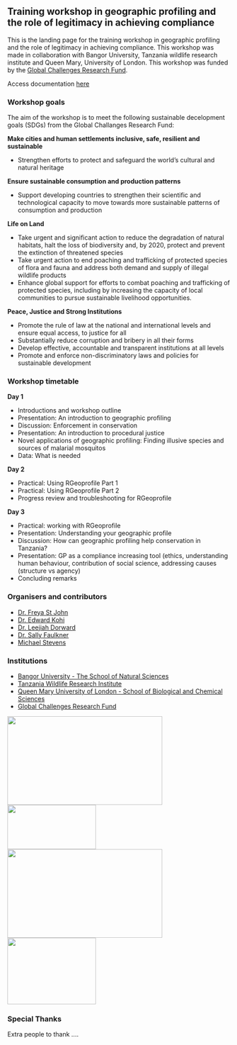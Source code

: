 
## Training workshop in geographic profiling and the role of legitimacy in achieving compliance

This is the landing page for the training workshop in geographic profiling and the role of legitimacy in achieving compliance. This workshop was made in collaboration with Bangor University, Tanzania wildlife research institute and Queen Mary, University of London. This workshop was funded by the [Global Challenges Research Fund](https://www.ukri.org/research/global-challenges-research-fund/). 

Access documentation [here](https://michael-stevens-27.github.io/Rgeoprofile/) 

### Workshop goals

The aim of the workshop is to meet the following sustainable decelopment goals (SDGs) from the Global Challanges Research Fund:

**Make cities and human settlements inclusive, safe, resilient and sustainable**
* Strengthen efforts to protect and safeguard the world’s cultural and natural heritage

**Ensure sustainable consumption and production patterns** 
* Support developing countries to strengthen their scientific and technological capacity to move towards more sustainable patterns of consumption and production

**Life on Land** 
* Take urgent and significant action to reduce the degradation of natural habitats, halt the loss of biodiversity and, by 2020, protect and prevent the extinction of threatened species
* Take urgent action to end poaching and trafficking of protected species of flora and fauna and address both demand and supply of illegal wildlife products
* Enhance global support for efforts to combat poaching and trafficking of protected species, including by increasing the capacity of local communities to pursue sustainable livelihood opportunities.

**Peace, Justice and Strong Institutions** 
* Promote the rule of law at the national and international levels and ensure equal access, to justice for all
* Substantially reduce corruption and bribery in all their forms
* Develop effective, accountable and transparent institutions at all levels
* Promote and enforce non-discriminatory laws and policies for sustainable development

### Workshop timetable

**Day 1**
* Introductions and workshop outline
* Presentation: An introduction to geographic profiling 
* Discussion: Enforcement in conservation 
* Presentation: An introduction to procedural justice 
* Novel applications of geographic profiling: Finding illusive species and sources of malarial mosquitos
* Data: What is needed

**Day 2**
* Practical: Using RGeoprofile Part 1
* Practical: Using RGeoprofile Part 2
* Progress review and troubleshooting for RGeoprofile

**Day 3**
* Practical: working with RGeoprofile 
* Presentation: Understanding your geographic profile 
* Discussion: How can geographic profiling help conservation in Tanzania? 
* Presentation: GP as a compliance increasing tool (ethics, understanding human behaviour, contribution of social science, addressing causes (structure vs agency) 
* Concluding remarks

### Organisers and contributors

* [Dr. Freya St John](https://www.bangor.ac.uk/natural-sciences/staff/freya-st-john/en)
* [Dr. Edward Kohi](researchgate.net/profile/Edward_Kohi2)
* [Dr. Leejiah Dorward](https://www.bangor.ac.uk/natural-sciences/staff/leejiah-dorward/en)
* [Dr. Sally Faulkner](https://www.qmul.ac.uk/sbcs/staff/sallyfaulkner.html)
* [Michael Stevens](https://www.qmul.ac.uk/sbcs/staff/michaelstevens.html)

### Institutions

* [Bangor University - The School of Natural Sciences](https://www.bangor.ac.uk/natural-sciences/index.php.en)
* [Tanzania Wildlife Research Institute](http://tawiri.or.tz/)
* [Queen Mary University of London - School of Biological and Chemical Sciences](https://www.qmul.ac.uk/sbcs/)
* [Global Challenges Research Fund](https://www.ukri.org/research/global-challenges-research-fund/)

<img src="/home/mstevens/Desktop/MAIN WORK/Bangor Workshop/Rgeoprofile/docs/articles/images/bangor.png" height="200px" width="350px" />
<img src="/home/mstevens/Desktop/MAIN WORK/Bangor Workshop/Rgeoprofile/docs/articles/images/UKRI.png" height="100px" width="200px" />
<img src="/home/mstevens/Desktop/MAIN WORK/Bangor Workshop/Rgeoprofile/docs/articles/images/qmul.png" height="200px" width="350px" />
<img src="/home/mstevens/Desktop/MAIN WORK/Bangor Workshop/Rgeoprofile/docs/articles/images/Tawiri.png" height="150px" width="200px" />


### Special Thanks

Extra people to thank ....
